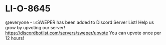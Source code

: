 # LI-O-8645
@everyone - ☑SWEPER has been added to Discord Server List!  Help us grow by upvoting our server! https://discordbotlist.com/servers/sweper/upvote  You can upvote once per 12 hours!
